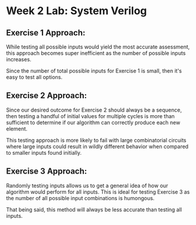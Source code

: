# Week 2 Lab: System Verilog

## Exercise 1 Approach:
While testing all possible inputs would yield the most accurate assessment, this approach becomes super inefficient as the number of possible inputs increases.

Since the number of total possible inputs for Exercise 1 is small, then it's easy to test all options.

## Exercise 2 Approach:
Since our desired outcome for Exercise 2 should always be a sequence, then testing a handful of initial values for multiple cycles is more than sufficient to determine if our algorithm can correctly produce each new element.

This testing approach is more likely to fail with large combinatorial circuits where large inputs could result in wildly different behavior when compared to smaller inputs found initially.

## Exercise 3 Approach:
Randomly testing inputs allows us to get a general idea of how our algorithm would perform for all inputs. This is ideal for testing Exercise 3 as the number of all possible input combinations is humongous.

That being said, this method will always be less accurate than testing all inputs.